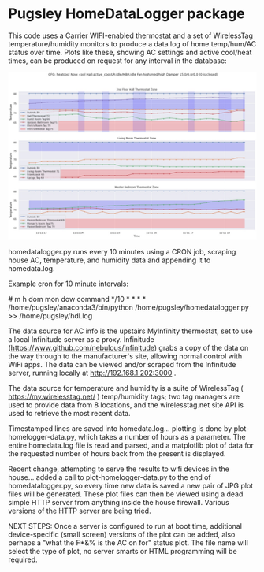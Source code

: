 Pugsley HomeDataLogger package
=======================================

This code uses a Carrier WIFI-enabled thermostat and a set of WirelessTag temperature/humidity monitors to produce a data log of home temp/hum/AC status over time.  Plots like these, showing AC settings and active cool/heat times, can be produced on request for any interval in the database:

![temp.jpg](temp.jpg)

homedatalogger.py runs every 10 minutes using a CRON job, scraping house AC,
temperature, and humidity data and appending it to homedata.log.

Example cron for 10 minute intervals:

\# m h dom mon dow   command
*/10 * * * * /home/pugsley/anaconda3/bin/python /home/pugsley/homedatalogger.py >> /home/pugsley/hdl.log

The data source for AC info is the upstairs MyInfinity thermostat, set
to use a local Infinitude server as a proxy.  Infinitude
(https://www.github.com/nebulous/infinitude) grabs a copy of the data
on the way through to the manufacturer's site, allowing normal control
with WiFi apps.  The data can be viewed and/or scraped from the
Infinitude server, running locally at http://192.168.1.202:3000 .  

The data source for temperature and humidity is a suite of WirelessTag
( https://my.wirelesstag.net/ ) temp/humidity tags; two tag managers
are used to provide data from 8 locations, and the wirelesstag.net
site API is used to retrieve the most recent data.

Timestamped lines are saved into homedata.log... plotting is done by
plot-homelogger-data.py, which takes a number of hours as a parameter.
The entire homedata.log file is read and parsed, and a matplotlib plot
of data for the requested number of hours back from the present is
displayed.

Recent change, attempting to serve the results to wifi devices in the
house... added a call to plot-homelogger-data.py to the end of
homedatalogger.py, so every time new data is saved a new pair of JPG
plot files will be generated.  These plot files can then be viewed
using a dead simple HTTP server from anything inside the house
firewall.  Various versions of the HTTP server are being tried.

NEXT STEPS:
Once a server is configured to run at boot time, additional
device-specific (small screen) versions of the plot can be added, also
perhaps a "what the F*&% is the AC on for" status plot.  The file name
will select the type of plot, no server smarts or HTML programming
will be required.
